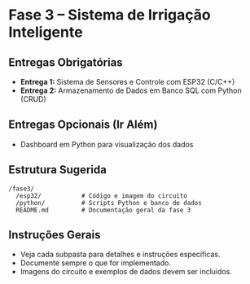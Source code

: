 # Fase 3 – Sistema de Irrigação Inteligente

## Entregas Obrigatórias

- **Entrega 1:** Sistema de Sensores e Controle com ESP32 (C/C++)
- **Entrega 2:** Armazenamento de Dados em Banco SQL com Python (CRUD)

## Entregas Opcionais (Ir Além)

- Dashboard em Python para visualização dos dados

## Estrutura Sugerida

```
/fase3/
  /esp32/           # Código e imagem do circuito
  /python/          # Scripts Python e banco de dados
  README.md         # Documentação geral da fase 3
```

## Instruções Gerais

- Veja cada subpasta para detalhes e instruções específicas.
- Documente sempre o que for implementado.
- Imagens do circuito e exemplos de dados devem ser incluídos. 